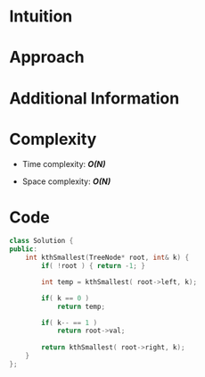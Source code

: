 # Intuition

# Approach

# Additional Information

# Complexity
- Time complexity: ***O(N)***
<!-- Add your time complexity here, e.g. $$O(n)$$ -->

- Space complexity: ***O(N)***
<!-- Add your space complexity here, e.g. $$O(n)$$ -->

# Code
```cpp
class Solution {
public:
    int kthSmallest(TreeNode* root, int& k) {
        if( !root ) { return -1; }

        int temp = kthSmallest( root->left, k);

        if( k == 0 )
            return temp;

        if( k-- == 1 )
            return root->val;
        
        return kthSmallest( root->right, k);
    }
};
```
